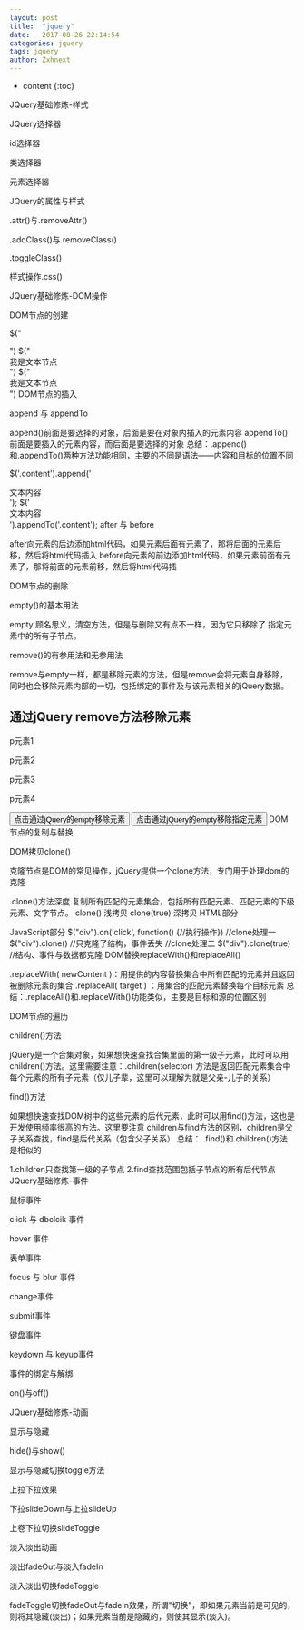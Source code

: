 ```yaml
---
layout: post
title:  "jquery"
date:   2017-08-26 22:14:54
categories: jquery
tags: jquery
author: Zxhnext
---
```


* content
{:toc}

JQuery基础修炼-样式

JQuery选择器

id选择器

类选择器

元素选择器

JQuery的属性与样式

.attr()与.removeAttr()

.addClass()与.removeClass()

.toggleClass()

样式操作.css()

JQuery基础修炼-DOM操作

DOM节点的创建

$("<div></div>") 
$("<div>我是文本节点</div>")
$("<div id='test' class='aaron'>我是文本节点</div>")
DOM节点的插入

append 与 appendTo

append()前面是要选择的对象，后面是要在对象内插入的元素内容 
appendTo()前面是要插入的元素内容，而后面是要选择的对象 
总结：.append()和.appendTo()两种方法功能相同，主要的不同是语法——内容和目标的位置不同

$('.content').append('<div>文本内容</div>');
$('<div>文本内容</div>').appendTo('.content');
after 与 before

after向元素的后边添加html代码，如果元素后面有元素了，那将后面的元素后移，然后将html代码插入 
before向元素的前边添加html代码，如果元素前面有元素了，那将前面的元素前移，然后将html代码插

DOM节点的删除

empty()的基本用法

empty 顾名思义，清空方法，但是与删除又有点不一样，因为它只移除了 指定元素中的所有子节点。

remove()的有参用法和无参用法

remove与empty一样，都是移除元素的方法，但是remove会将元素自身移除，同时也会移除元素内部的一切，包括绑定的事件及与该元素相关的jQuery数据。

<h2>通过jQuery remove方法移除元素</h2>
<div class="test1">
    <p>p元素1</p>
    <p>p元素2</p>
</div>
<div class="test2">
    <p>p元素3</p>
    <p>p元素4</p>
</div>
<button>点击通过jQuery的empty移除元素</button>
<button>点击通过jQuery的empty移除指定元素</button>
<script type="text/javascript">
$("button:first").on('click', function() {
    //删除整个 class=test1的div节点
    $(".test1").remove()
})
$("button:last").on('click', function() {
    //找到所有p元素中，包含了3的元素
    //这个也是一个过滤器的处理
    $("p").remove(":contains('3')")
})
</script>
DOM节点的复制与替换

DOM拷贝clone()

克隆节点是DOM的常见操作，jQuery提供一个clone方法，专门用于处理dom的克隆

.clone()方法深度 复制所有匹配的元素集合，包括所有匹配元素、匹配元素的下级元素、文字节点。 
clone() 浅拷贝 
clone(true) 深拷贝
HTML部分
<div></div>
JavaScript部分
$("div").on('click', function() {//执行操作})
//clone处理一
$("div").clone()   //只克隆了结构，事件丢失
//clone处理二
$("div").clone(true) //结构、事件与数据都克隆
DOM替换replaceWith()和replaceAll()

.replaceWith( newContent )：用提供的内容替换集合中所有匹配的元素并且返回被删除元素的集合 
.replaceAll( target ) ：用集合的匹配元素替换每个目标元素 
总结：.replaceAll()和.replaceWith()功能类似，主要是目标和源的位置区别

DOM节点的遍历

children()方法

jQuery是一个合集对象，如果想快速查找合集里面的第一级子元素，此时可以用children()方法。这里需要注意：.children(selector) 方法是返回匹配元素集合中每个元素的所有子元素（仅儿子辈，这里可以理解为就是父亲-儿子的关系）

find()方法

如果想快速查找DOM树中的这些元素的后代元素，此时可以用find()方法，这也是开发使用频率很高的方法。这里要注意 children与find方法的区别，children是父子关系查找，find是后代关系（包含父子关系） 
总结： .find()和.children()方法是相似的

1.children只查找第一级的子节点 
2.find查找范围包括子节点的所有后代节点
JQuery基础修炼-事件

鼠标事件

click 与 dbclcik 事件

hover 事件

表单事件

focus 与 blur 事件

change事件

submit事件

键盘事件

keydown 与 keyup事件

事件的绑定与解绑

on()与off()

JQuery基础修炼-动画

显示与隐藏

hide()与show()

显示与隐藏切换toggle方法

上拉下拉效果

下拉slideDown与上拉slideUp

上卷下拉切换slideToggle

淡入淡出动画

淡出fadeOut与淡入fadeIn

淡入淡出切换fadeToggle

fadeToggle切换fadeOut与fadeIn效果，所谓"切换"，即如果元素当前是可见的，则将其隐藏(淡出)；如果元素当前是隐藏的，则使其显示(淡入)。